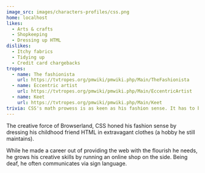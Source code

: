 ```yaml
---
image_src: images/characters-profiles/css.png
home: localhost
likes:
  - Arts & crafts
  - Shopkeeping
  - Dressing up HTML
dislikes:
  - Itchy fabrics
  - Tidying up
  - Credit card chargebacks
tropes:
  - name: The fashionista
    url: https://tvtropes.org/pmwiki/pmwiki.php/Main/TheFashionista
  - name: Eccentric artist
    url: https://tvtropes.org/pmwiki/pmwiki.php/Main/EccentricArtist
  - name: Keet
    url: https://tvtropes.org/pmwiki/pmwiki.php/Main/Keet
trivia: CSS's math prowess is as keen as his fashion sense. It has to be`:` standard orgs keep adding ways to measure and color page elements.
---
```


The creative force of Browserland, CSS honed his fashion sense by dressing his childhood friend HTML in extravagant clothes (a hobby he still maintains).

While he made a career out of providing the web with the flourish he needs, he grows his creative skills by running an online shop on the side. Being deaf, he often communicates via sign language.